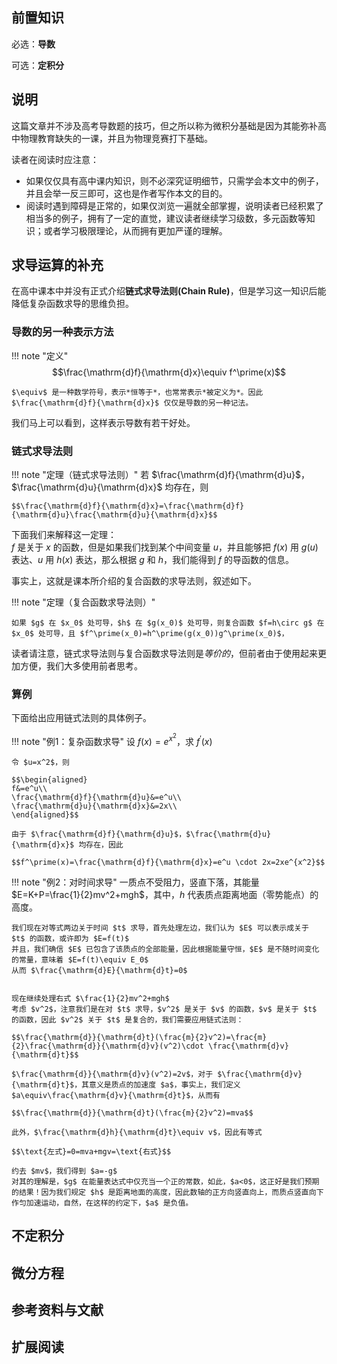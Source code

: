 ## 前置知识

必选：**导数**

可选：**定积分**

## 说明

这篇文章并不涉及高考导数题的技巧，但之所以称为微积分基础是因为其能弥补高中物理教育缺失的一课，并且为物理竞赛打下基础。

读者在阅读时应注意：

- 如果仅仅具有高中课内知识，则不必深究证明细节，只需学会本文中的例子，并且会举一反三即可，这也是作者写作本文的目的。
- 阅读时遇到障碍是正常的，如果仅浏览一遍就全部掌握，说明读者已经积累了相当多的例子，拥有了一定的直觉，建议读者继续学习级数，多元函数等知识；或者学习极限理论，从而拥有更加严谨的理解。

## 求导运算的补充

在高中课本中并没有正式介绍**链式求导法则(Chain Rule)**，但是学习这一知识后能降低复杂函数求导的思维负担。

### 导数的另一种表示方法

!!! note "定义"
    $$\frac{\mathrm{d}f}{\mathrm{d}x}\equiv f^\prime(x)$$

    $\equiv$ 是一种数学符号，表示*恒等于*，也常常表示*被定义为*。因此 $\frac{\mathrm{d}f}{\mathrm{d}x}$ 仅仅是导数的另一种记法。

我们马上可以看到，这样表示导数有若干好处。

### 链式求导法则

!!! note "定理（链式求导法则）"
    若 $\frac{\mathrm{d}f}{\mathrm{d}u}$，$\frac{\mathrm{d}u}{\mathrm{d}x}$ 均存在，则

    $$\frac{\mathrm{d}f}{\mathrm{d}x}=\frac{\mathrm{d}f}{\mathrm{d}u}\frac{\mathrm{d}u}{\mathrm{d}x}$$

下面我们来解释这一定理：  
$f$ 是关于 $x$ 的函数，但是如果我们找到某个中间变量 $u$，并且能够把 $f(x)$ 用 $g(u)$ 表达、$u$ 用 $h(x)$ 表达，那么根据 $g$ 和 $h$，我们能得到 $f$ 的导函数的信息。

事实上，这就是课本所介绍的复合函数的求导法则，叙述如下。

!!! note "定理（复合函数求导法则）"

    如果 $g$ 在 $x_0$ 处可导，$h$ 在 $g(x_0)$ 处可导，则复合函数 $f=h\circ g$ 在 $x_0$ 处可导，且 $f^\prime(x_0)=h^\prime(g(x_0))g^\prime(x_0)$，

读者请注意，链式求导法则与复合函数求导法则是*等价的*，但前者由于使用起来更加方便，我们大多使用前者思考。

### 算例

下面给出应用链式法则的具体例子。

!!! note "例1：复杂函数求导"
    设 $f(x)=e^{x^2}$，求 $f^\prime(x)$

    令 $u=x^2$，则

    $$\begin{aligned}
    f&=e^u\\
    \frac{\mathrm{d}f}{\mathrm{d}u}&=e^u\\
    \frac{\mathrm{d}u}{\mathrm{d}x}&=2x\\
    \end{aligned}$$

    由于 $\frac{\mathrm{d}f}{\mathrm{d}u}$，$\frac{\mathrm{d}u}{\mathrm{d}x}$ 均存在，因此

    $$f^\prime(x)=\frac{\mathrm{d}f}{\mathrm{d}x}=e^u \cdot 2x=2xe^{x^2}$$

!!! note "例2：对时间求导"
    一质点不受阻力，竖直下落，其能量 $E=K+P=\frac{1}{2}mv^2+mgh$，其中，$h$ 代表质点距离地面（零势能点）的高度。
    
    我们现在对等式两边关于时间 $t$ 求导，首先处理左边，我们认为 $E$ 可以表示成关于 $t$ 的函数，或许即为 $E=f(t)$  
    并且，我们确信 $E$ 已包含了该质点的全部能量，因此根据能量守恒，$E$ 是不随时间变化的常量，意味着 $E=f(t)\equiv E_0$  
    从而 $\frac{\mathrm{d}E}{\mathrm{d}t}=0$


    现在继续处理右式 $\frac{1}{2}mv^2+mgh$  
    考虑 $v^2$，注意我们是在对 $t$ 求导，$v^2$ 是关于 $v$ 的函数，$v$ 是关于 $t$ 的函数，因此 $v^2$ 关于 $t$ 是复合的，我们需要应用链式法则：

    $$\frac{\mathrm{d}}{\mathrm{d}t}(\frac{m}{2}v^2)=\frac{m}{2}\frac{\mathrm{d}}{\mathrm{d}v}(v^2)\cdot \frac{\mathrm{d}v}{\mathrm{d}t}$$

    $\frac{\mathrm{d}}{\mathrm{d}v}(v^2)=2v$，对于 $\frac{\mathrm{d}v}{\mathrm{d}t}$，其意义是质点的加速度 $a$，事实上，我们定义 $a\equiv\frac{\mathrm{d}v}{\mathrm{d}t}$，从而有

    $$\frac{\mathrm{d}}{\mathrm{d}t}(\frac{m}{2}v^2)=mva$$

    此外，$\frac{\mathrm{d}h}{\mathrm{d}t}\equiv v$，因此有等式

    $$\text{左式}=0=mva+mgv=\text{右式}$$

    约去 $mv$，我们得到 $a=-g$  
    对其的理解是，$g$ 在能量表达式中仅充当一个正的常数，如此，$a<0$，这正好是我们预期的结果！因为我们规定 $h$ 是距离地面的高度，因此数轴的正方向竖直向上，而质点竖直向下作匀加速运动，自然，在这样的约定下，$a$ 是负值。

## 不定积分

## 微分方程

## 参考资料与文献

## 扩展阅读